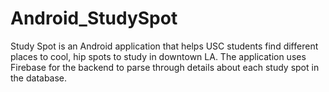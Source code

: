 # Android_StudySpot

Study Spot is an Android application that helps USC students find different places to cool, hip spots to study in downtown LA. The application uses Firebase for the backend to parse through details about each study spot in the database. 
